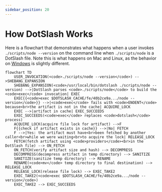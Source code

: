 ```yaml
---
sidebar_position: 20
---
```


# How DotSlash Works

Here is a flowchart that demonstrates what happens when a user invokes
`./scripts/node --version` on the command line when `./scripts/node` is a
DotSlash file. Note this is what happens on Mac and Linux, as the behavior on
[Windows](../windows) is slightly different.

```mermaid
flowchart TD
    USER_INVOCATION(<code>./scripts/node --version</code>) -->SHEBANG_EXPANSION
    SHEBANG_EXPANSION(<code>/usr/local/bin/dotslash ./scripts/node --version) -->|DotSlash parses <code>./scripts/node</code> to build the <code>exec</code> invocation| EXEC
    EXEC{{<code>exec $DOTSLASH_CACHE/fe/40b2ce9a.../node --version</code>}} -->|<code>exec</code> fails with <code>ENOENT</code> because<br>the artifact is not in the cache| ACQUIRE_LOCK
    EXEC -->|artifact in cache| EXEC_SUCCEEDS
    EXEC_SUCCEEDS(<code>exec</code> replaces <code>dotslash</code> process)
    ACQUIRE_LOCK(acquire file lock for artifact) -->F
    F{{check if artifact exists in cache}} -->|No| FETCH
    F -->|Yes: the artifact must have<br>been fetched by another caller<br>while we were waiting<br>to acquire the lock| RELEASE_LOCK
    FETCH(fetch artifact using <code>providers</code><br>in the DotSlash file) --> ON_FETCH
    ON_FETCH(verify artifact size and hash) --> DECOMPRESS
    DECOMPRESS(decompress artifact in temp directory) --> SANITIZE
    SANITIZE(sanitize temp directory) --> RENAME
    RENAME(<code>mv</code> temp directory to final destination) --> RELEASE_LOCK
    RELEASE_LOCK(release file lock) --> EXEC_TAKE2
    EXEC_TAKE2(<code>exec $DOTSLASH_CACHE/fe/40b2ce9a.../node --version</code>)
    EXEC_TAKE2 --> EXEC_SUCCEEDS
```
